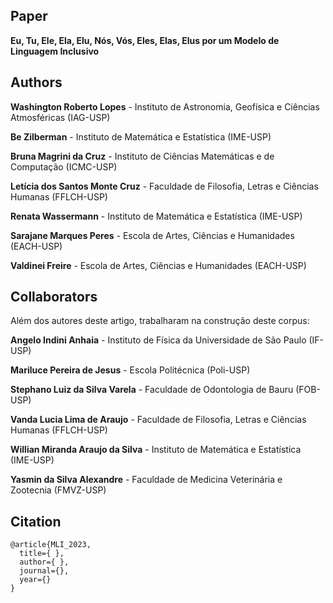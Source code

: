 ## Paper
**Eu, Tu, Ele, Ela, Elu, Nós, Vós, Eles, Elas, Elus por um Modelo de Linguagem Inclusivo**

## Authors
**Washington Roberto Lopes** - Instituto de Astronomia, Geofísica e Ciências Atmosféricas (IAG-USP)

**Be Zilberman** - Instituto de Matemática e Estatística (IME-USP)

**Bruna Magrini da Cruz** - Instituto de Ciências Matemáticas e de Computação (ICMC-USP)

**Letícia dos Santos Monte Cruz** - Faculdade de Filosofia, Letras e Ciências Humanas (FFLCH-USP)

**Renata Wassermann** - Instituto de Matemática e Estatística (IME-USP)

**Sarajane Marques Peres** - Escola de Artes, Ciências e Humanidades (EACH-USP)

**Valdinei Freire** - Escola de Artes, Ciências e Humanidades (EACH-USP)

## Collaborators
Além dos autores deste artigo, trabalharam na construção deste corpus: 

**Angelo Indini Anhaia** - Instituto de Física da Universidade de São Paulo (IF-USP)

**Mariluce Pereira de Jesus** - Escola Politécnica (Poli-USP)

**Stephano Luiz da Silva Varela** - Faculdade de Odontologia de Bauru (FOB-USP)

**Vanda Lucia Lima de Araujo** - Faculdade de Filosofia, Letras e Ciências Humanas (FFLCH-USP)

**Willian Miranda Araujo da Silva** - Instituto de Matemática e Estatística (IME-USP)

**Yasmin da Silva Alexandre** - Faculdade de Medicina Veterinária e Zootecnia (FMVZ-USP)

## Citation

```
@article{MLI_2023,
  title={ },
  author={ },
  journal={},
  year={}
}
```
